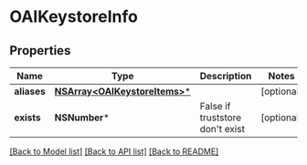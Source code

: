 # OAIKeystoreInfo

## Properties
Name | Type | Description | Notes
------------ | ------------- | ------------- | -------------
**aliases** | [**NSArray&lt;OAIKeystoreItems&gt;***](OAIKeystoreItems.md) |  | [optional] 
**exists** | **NSNumber*** | False if truststore don&#39;t exist | [optional] 

[[Back to Model list]](../README.md#documentation-for-models) [[Back to API list]](../README.md#documentation-for-api-endpoints) [[Back to README]](../README.md)


